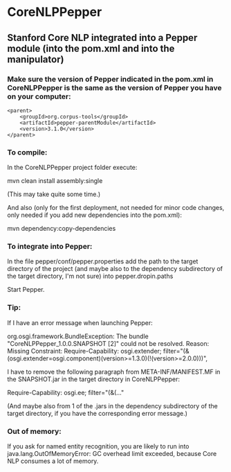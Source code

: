 # CoreNLPPepper


## Stanford Core NLP integrated into a Pepper module (into the pom.xml and into the manipulator)

### Make sure the version of Pepper indicated in the pom.xml in CoreNLPPepper is the same as the version of Pepper you have on  your computer:

```
<parent>
	<groupId>org.corpus-tools</groupId>
	<artifactId>pepper-parentModule</artifactId>
	<version>3.1.0</version>
</parent>
```

### To compile:

In the CoreNLPPepper project folder execute:

mvn clean install assembly:single

(This may take quite some time.)

And also (only for the first deployment, not needed for minor code changes, only needed if you add new dependencies into the pom.xml):

mvn dependency:copy-dependencies


### To integrate into Pepper:

In the file pepper/conf/pepper.properties add the path to the target directory of the project (and maybe also to the dependency subdirectory of the target directory, I'm not sure) into pepper.dropin.paths

Start Pepper.


### Tip:

If I have an error message when launching Pepper:

org.osgi.framework.BundleException: The bundle "CoreNLPPepper_1.0.0.SNAPSHOT [2]" could not be resolved. Reason: Missing Constraint: Require-Capability: osgi.extender; filter="(&(osgi.extender=osgi.component)(version>=1.3.0)(!(version>=2.0.0)))",

I have to remove the following paragraph from META-INF/MANIFEST.MF in the SNAPSHOT.jar in the target directory in CoreNLPPepper:

Require-Capability: osgi.ee; filter="(&(..."

(And maybe also from 1 of the .jars in the dependency subdirectory of the target directory, if you have the corresponding error message.)


### Out of memory:

If you ask for named entity recognition, you are likely to run into java.lang.OutOfMemoryError: GC overhead limit exceeded, because Core NLP consumes a lot of memory. 